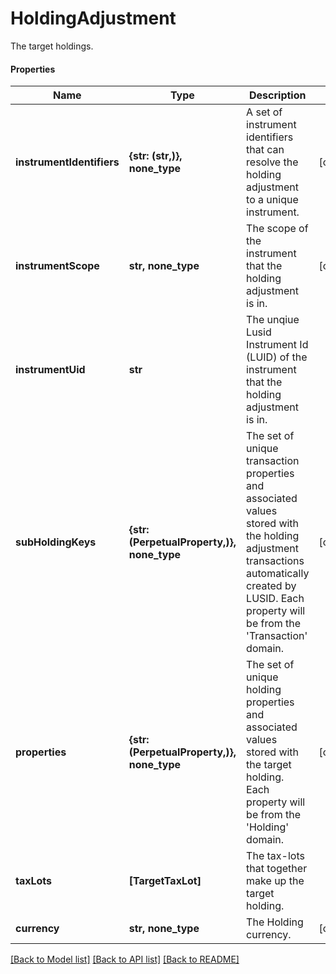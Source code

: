 # HoldingAdjustment

The target holdings.

#### Properties
Name | Type | Description | Notes
------------ | ------------- | ------------- | -------------
**instrumentIdentifiers** | **{str: (str,)}, none_type** | A set of instrument identifiers that can resolve the holding adjustment to a unique instrument. | [optional] 
**instrumentScope** | **str, none_type** | The scope of the instrument that the holding adjustment is in. | [optional] 
**instrumentUid** | **str** | The unqiue Lusid Instrument Id (LUID) of the instrument that the holding adjustment is in. | 
**subHoldingKeys** | **{str: (PerpetualProperty,)}, none_type** | The set of unique transaction properties and associated values stored with the holding adjustment transactions automatically created by LUSID. Each property will be from the &#x27;Transaction&#x27; domain. | [optional] 
**properties** | **{str: (PerpetualProperty,)}, none_type** | The set of unique holding properties and associated values stored with the target holding. Each property will be from the &#x27;Holding&#x27; domain. | [optional] 
**taxLots** | **[TargetTaxLot]** | The tax-lots that together make up the target holding. | 
**currency** | **str, none_type** | The Holding currency. | [optional] 

[[Back to Model list]](../README.md#documentation-for-models) [[Back to API list]](../README.md#documentation-for-api-endpoints) [[Back to README]](../README.md)

